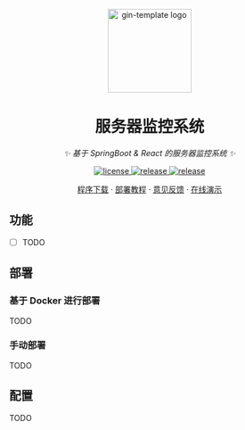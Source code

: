 <p align="center">
  <a href="https://github.com/xz2048/server-monitor"><img src="https://raw.githubusercontent.com/xz2048/server-monitor/main/web/public/logo192.png" width="150" height="150" alt="gin-template logo"></a>
</p>

<div align="center">

# 服务器监控系统

_✨ 基于 SpringBoot & React 的服务器监控系统 ✨_

</div>

<p align="center">
  <a href="https://raw.githubusercontent.com/xz2048/server-monitor/main/LICENSE">
    <img src="https://img.shields.io/github/license/xz2048/server-monitor?color=brightgreen" alt="license">
  </a>
  <a href="https://github.com/xz2048/server-monitor/releases/latest">
    <img src="https://img.shields.io/github/v/release/xz2048/server-monitor?color=brightgreen&include_prereleases" alt="release">
  </a>
  <a href="https://github.com/xz2048/server-monitor/releases/latest">
    <img src="https://img.shields.io/github/downloads/xz2048/server-monitor/total?color=brightgreen&include_prereleases" alt="release">
  </a>
</p>

<p align="center">
  <a href="https://github.com/xz2048/server-monitor/releases">程序下载</a>
  ·
  <a href="https://github.com/xz2048/server-monitor#部署">部署教程</a>
  ·
  <a href="https://github.com/xz2048/server-monitor/issues">意见反馈</a>
  ·
  <a href="">在线演示</a>
</p>

## 功能
+ [ ] TODO

## 部署
### 基于 Docker 进行部署
TODO

### 手动部署
TODO

## 配置
TODO
